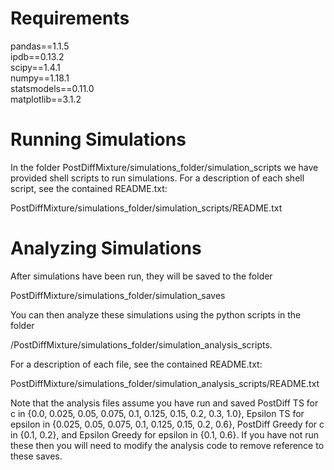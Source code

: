 # Requirements
pandas==1.1.5 \
ipdb==0.13.2 \
scipy==1.4.1 \
numpy==1.18.1 \
statsmodels==0.11.0 \
matplotlib==3.1.2

# Running Simulations
In the folder PostDiffMixture/simulations_folder/simulation_scripts we have provided shell scripts to run simulations. For a description of each shell script, see the contained README.txt:

PostDiffMixture/simulations_folder/simulation_scripts/README.txt

# Analyzing Simulations
After simulations have been run, they will be saved to the folder 

PostDiffMixture/simulations_folder/simulation_saves

You can then analyze these simulations using the python scripts in the folder 

/PostDiffMixture/simulations_folder/simulation_analysis_scripts. 

For a description of each file, see the contained README.txt:

PostDiffMixture/simulations_folder/simulation_analysis_scripts/README.txt

Note that the analysis files assume you have run and saved PostDiff TS for c in {0.0, 0.025, 0.05, 0.075, 0.1, 0.125, 0.15, 0.2, 0.3, 1.0}, Epsilon TS for epsilon in {0.025, 0.05, 0.075, 0.1, 0.125, 0.15, 0.2, 0.6}, PostDiff Greedy for c in {0.1, 0.2}, and Epsilon Greedy for epsilon in {0.1, 0.6}. If you have not run these then you will need to modify the analysis code to remove reference to these saves.
